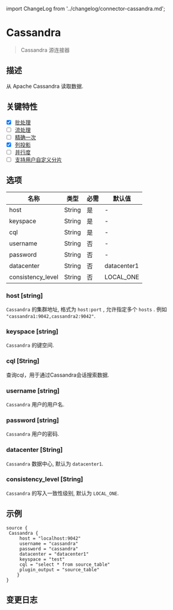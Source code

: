 import ChangeLog from '../changelog/connector-cassandra.md';

# Cassandra

> Cassandra 源连接器

## 描述

从 Apache Cassandra 读取数据.

## 关键特性

- [x] [批处理](../../concept/connector-v2-features.md)
- [ ] [流处理](../../concept/connector-v2-features.md)
- [ ] [精确一次](../../concept/connector-v2-features.md)
- [x] [列投影](../../concept/connector-v2-features.md)
- [ ] [并行度](../../concept/connector-v2-features.md)
- [ ] [支持用户自定义分片](../../concept/connector-v2-features.md)

## 选项

|       名称           |  类型  | 必需 | 默认值 |
|-------------------|--------|----|---------------|
| host              | String | 是  | -             |
| keyspace          | String | 是  | -             |
| cql               | String | 是  | -             |
| username          | String | 否  | -             |
| password          | String | 否 | -             |
| datacenter        | String | 否 | datacenter1   |
| consistency_level | String | 否 | LOCAL_ONE     |

### host [string]

`Cassandra` 的集群地址, 格式为 `host:port` , 允许指定多个 `hosts` . 例如
`"cassandra1:9042,cassandra2:9042"`.

### keyspace [string]

`Cassandra` 的键空间.

### cql [String]

查询cql，用于通过Cassandra会话搜索数据.

### username [string]

`Cassandra` 用户的用户名.

### password [string]

`Cassandra` 用户的密码.

### datacenter [String]

`Cassandra` 数据中心, 默认为 `datacenter1`.

### consistency_level [String]

`Cassandra` 的写入一致性级别, 默认为 `LOCAL_ONE`.

## 示例

```hocon
source {
 Cassandra {
     host = "localhost:9042"
     username = "cassandra"
     password = "cassandra"
     datacenter = "datacenter1"
     keyspace = "test"
     cql = "select * from source_table"
     plugin_output = "source_table"
    }
}
```

## 变更日志

<ChangeLog />